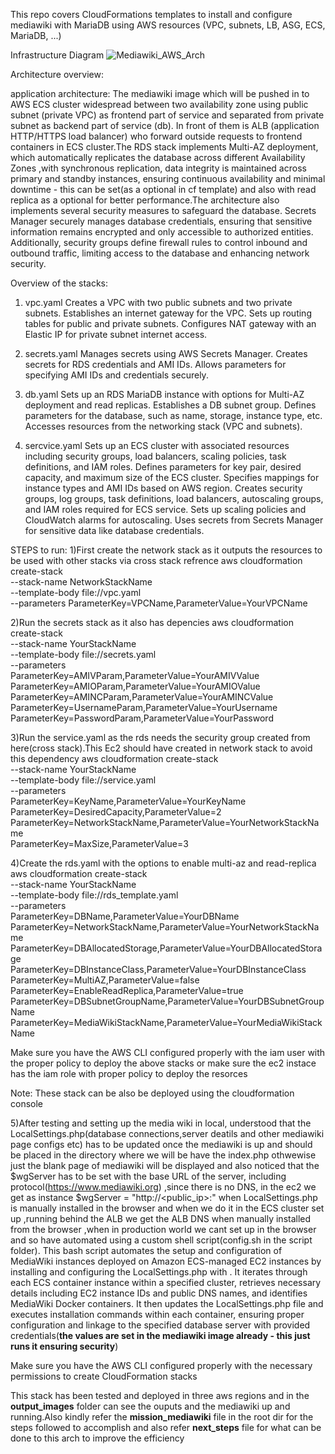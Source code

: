 This repo covers CloudFormations templates to install and configure mediawiki with MariaDB using AWS resources (VPC, subnets, LB, ASG, ECS, MariaDB, ...)

Infrastructure Diagram
![Mediawiki_AWS_Arch](https://github.com/Sanjayvr310/Mediawiki/assets/59363379/90333644-b4e9-4b90-9157-c8fe8e072cfb)

Architecture overview:

application architecture:
The mediawiki image which will be pushed in to AWS ECS cluster widespread between two availability zone using public subnet (private VPC) as frontend part of service and separated from private subnet as backend part of service (db). In front of them is ALB (application HTTP/HTTPS load balancer) who forward outside requests to frontend containers in ECS cluster.The RDS stack implements Multi-AZ deployment, which automatically replicates the database across different Availability Zones ,with synchronous replication, data integrity is maintained across primary and standby instances, ensuring continuous availability and minimal downtime - this can be set(as a optional in cf template) and also with read replica as a optional for better performance.The architecture also implements several security measures to safeguard the database. Secrets Manager securely manages database credentials, ensuring that sensitive information remains encrypted and only accessible to authorized entities. Additionally, security groups define firewall rules to control inbound and outbound traffic, limiting access to the database and enhancing network security.

Overview of the stacks:
1) vpc.yaml
Creates a VPC with two public subnets and two private subnets.
Establishes an internet gateway for the VPC.
Sets up routing tables for public and private subnets.
Configures NAT gateway with an Elastic IP for private subnet internet access.

2) secrets.yaml
Manages secrets using AWS Secrets Manager.
Creates secrets for RDS credentials and AMI IDs.
Allows parameters for specifying AMI IDs and credentials securely.

3) db.yaml
Sets up an RDS MariaDB instance with options for Multi-AZ deployment and read replicas.
Establishes a DB subnet group.
Defines parameters for the database, such as name, storage, instance type, etc.
Accesses resources from the networking stack (VPC and subnets).

4) sercvice.yaml
Sets up an ECS cluster with associated resources including security groups, load balancers, scaling policies, task definitions, and IAM roles.
Defines parameters for key pair, desired capacity, and maximum size of the ECS cluster.
Specifies mappings for instance types and AMI IDs based on AWS region.
Creates security groups, log groups, task definitions, load balancers, autoscaling groups, and IAM roles required for ECS service.
Sets up scaling policies and CloudWatch alarms for autoscaling.
Uses secrets from Secrets Manager for sensitive data like database credentials.


STEPS to run:
1)First create the network stack as it outputs the resources to be used with other stacks via cross stack refrence 
aws cloudformation create-stack \
    --stack-name NetworkStackName \
    --template-body file://vpc.yaml \
    --parameters ParameterKey=VPCName,ParameterValue=YourVPCName

2)Run the secrets stack as it also has depencies
aws cloudformation create-stack \
    --stack-name YourStackName \
    --template-body file://secrets.yaml \
    --parameters \
        ParameterKey=AMIVParam,ParameterValue=YourAMIVValue \
        ParameterKey=AMIOParam,ParameterValue=YourAMIOValue \
        ParameterKey=AMINCParam,ParameterValue=YourAMINCValue \
        ParameterKey=UsernameParam,ParameterValue=YourUsername \
        ParameterKey=PasswordParam,ParameterValue=YourPassword

3)Run the service.yaml as the rds needs the security group created from here(cross stack).This Ec2 should have created in network stack to avoid this dependency 
aws cloudformation create-stack \
    --stack-name YourStackName \
    --template-body file://service.yaml \
    --parameters \
        ParameterKey=KeyName,ParameterValue=YourKeyName \
        ParameterKey=DesiredCapacity,ParameterValue=2 \
        ParameterKey=NetworkStackName,ParameterValue=YourNetworkStackName \
        ParameterKey=MaxSize,ParameterValue=3

4)Create the rds.yaml with the options to enable multi-az and read-replica 
aws cloudformation create-stack \
    --stack-name YourStackName \
    --template-body file://rds_template.yaml \
    --parameters \
        ParameterKey=DBName,ParameterValue=YourDBName \
        ParameterKey=NetworkStackName,ParameterValue=YourNetworkStackName \
        ParameterKey=DBAllocatedStorage,ParameterValue=YourDBAllocatedStorage \
        ParameterKey=DBInstanceClass,ParameterValue=YourDBInstanceClass \
        ParameterKey=MultiAZ,ParameterValue=false \
        ParameterKey=EnableReadReplica,ParameterValue=true \
        ParameterKey=DBSubnetGroupName,ParameterValue=YourDBSubnetGroupName \
        ParameterKey=MediaWikiStackName,ParameterValue=YourMediaWikiStackName

Make sure you have the AWS CLI configured properly with the iam user with the proper policy to deploy the above stacks or make sure the ec2 instace has the iam role with proper policy to deploy the resorces 

Note: These stack can be also be deployed using the cloudformation console 

5)After testing and setting up the media wiki in local, understood that the LocalSettings.php(database connections,server deatils and other mediawiki page configs etc) has to be updated once the mediawiki is up and should be placed in the directory where we will be have the index.php othwewise just the blank page of mediawiki will be displayed and also noticed that the $wgServer has to be set with the base URL of the server, including protocol(https://www.mediawiki.org) ,since there is no DNS, in the ec2 we get as instance $wgServer = "http://<public_ip>:<port>" when LocalSettings.php is manually installed in the browser and when we do it in the ECS cluster set up ,running behind the ALB we get the ALB DNS when manually installed from the browser ,when in production world we cant set up in the browser and so have automated using a custom shell script(config.sh in the script folder).
This bash script automates the setup and configuration of MediaWiki instances deployed on Amazon ECS-managed EC2 instances by installing and configuring the LocalSettings.php with . It iterates through each ECS container instance within a specified cluster, retrieves necessary details including EC2 instance IDs and public DNS names, and identifies MediaWiki Docker containers. It then updates the LocalSettings.php file and executes installation commands within each container, ensuring proper configuration and linkage to the specified database server with provided credentials(**the values are set in the mediawiki image already - this just runs it ensuring security**)


Make sure you have the AWS CLI configured properly with the necessary permissions to create CloudFormation stacks






This stack has been tested and deployed in three aws regions and in the **output_images** folder can see the ouputs and the mediawiki up and running.Also kindly refer the **mission_mediawiki** file in the root dir for the steps followed to accomplish and also refer **next_steps**
file for what can be done to this arch to improve the efficiency 





